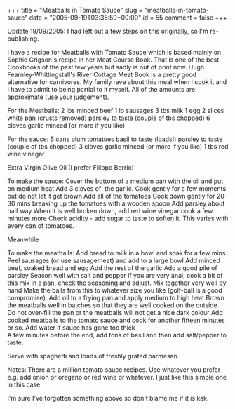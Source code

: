 +++
title = "Meatballs in Tomato Sauce"
slug = "meatballs-in-tomato-sauce"
date = "2005-09-19T03:35:59+00:00"
id = 55
comment = false
+++


Update 19/09/2005: I had left out a few steps on this originally, so I'm re-publishing.

I have a recipe for Meatballs with Tomato Sauce which is based mainly on Sophie Grigson's recipe in her  Meat Course  Book. That is one of the best Cookbooks of the past few years but sadly is out of print now. Hugh Fearnley-Whittingstall's  River Cottage Meat Book  is a pretty good alternative for carnivores. My family rave about this meal when I cook it and I have to admit to being partial to it myself. All of the amounts are approximate (use your judgement).

For the Meatballs:
2 lbs minced beef
1 lb sausages
3 tbs milk
1 egg
2 slices white pan (crusts removed)
parsley to taste  (couple of tbs chopped)
6 cloves garlic minced (or more if you like)

For the sauce:
5 cans plum tomatoes
basil to taste (loads!)
parsley to taste (couple of tbs chopped)
3 cloves garlic minced (or more if you like)
1 tbs red wine vinegar

Extra Virgin Olive Oil (I prefer Filippo Berrio)

To make the sauce:
Cover the bottom of a medium pan with the oil and put on medium heat
Add 3 cloves of&nbsp; the garlic. Cook gently for a few moments but do not let it get brown
Add all of the tomatoes
Cook down gently for 20-30 mins breaking up the tomatoes with a wooden spoon
Add parsley about half way
When it is well broken down, add red wine vinegar
cook a few minutes more
Check acidity - add sugar to taste to soften it. This varies with every can of tomatoes.

Meanwhile

To make the meatballs:
Add bread to milk in a bowl and soak for a few mins
Peel sausages (or use sausagemeat) and add to a large bowl
Add minced beef, soaked bread and egg
Add the rest of the garlic
Add a good pile of parsley
Season well with salt and pepper
If you are very anal, cook a bit of this mix in a pan, check the seasoning and adjust.
Mix together very well by hand
Make the balls from this to whatever size you like (golf-ball is a good compromise).
Add oil to a frying pan and apply medium to high heat
Brown the meatballs well in batches so that they are well cooked on the outside.
Do not over-fill the pan or the meatballs will not get a nice dark colour
Add cooked meatballs to the tomato sauce and cook for another fifteen minutes or so.
Add water if sauce has gone too thick   
A few minutes before the end, add tons of basil and then add salt/pepper to taste.

Serve with spaghetti and loads of freshly grated parmesan.

Notes:
There are a million tomato sauce recipes. Use whatever you prefer e.g. add onion or oregano or red wine or whatever. I just like this simple one in this case.

I'm sure I've forgotten something above so don't blame me if it is kak.


